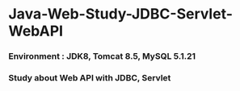 # Java-Web-Study-JDBC-Servlet-WebAPI
 <h3>Environment : JDK8, Tomcat 8.5, MySQL 5.1.21</h3>
 <h3>Study about Web API with JDBC, Servlet </h3>


